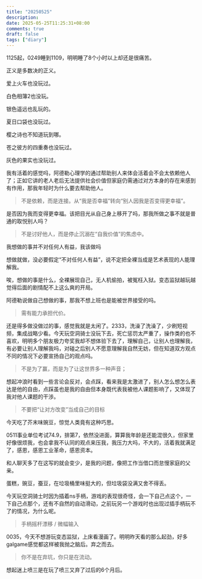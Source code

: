 ```yaml
---
title: "20250525"
description: 
date: 2025-05-25T11:25:31+08:00
comments: true
draft: false
tags: ["diary"]
---
```

1125起，0249睡到1109，明明睡了8个小时以上却还是很痛苦。

正义是多数决的正义。

爱上火车也没玩过。

白色相簿2也没玩。

银色遥远也乱玩的。

夏日口袋也没玩过。

樱之诗也不知道玩到哪。

苍之彼方的四重奏也没玩过。

灰色的果实也没玩过。

我有活着的感觉吗，阿德勒心理学的通过帮助别人来体会活着会不会太依赖他人了；正如它讲的老人老后无法提供社会价值但家庭仍需通过对方本身的存在来感到有作用，那我年轻时为什么要去帮助他人。

> 不是依赖，而是连接。从“我是否幸福”转向“别人因我是否变得更幸福”。

是否因为我而变得更幸福。该把目光从自己身上移开了吗，那我所做之事不就是普通的取悦别人吗？

> 不是讨好他人，而是停止沉溺在“自我价值”的焦虑中。

我想做的事并不对任何人有益，我该做吗

想做就做，没必要假定“不对任何人有益”，说不定把全裸当成是艺术表现的人能理解我。

唉，想做的事是什么，全裸展现自己，无人机偷拍，被冤枉入狱。变态监狱越玩越觉得后面的剧情配不上这么爽的开局。

阿德勒说做自己想做的事，那我不想上班也是能被世界接受的吗。

> 需有能力承担代价。

还是得多做没做过的事，感觉我就是太闲了。2333，洗澡了洗澡了，少刷短视频，集成战略少看。今天玩空洞骑士没玩下去，死亡惩罚太严重了，操作类的也不喜欢，明明多个朋友极力夸奖我却不想体验下去了，理解自己，让别人也理解我，有必要让别人理解我吗，对碰之后别人不愿意理解我自然无妨，但在知道双方观点不同的情况下必要宣扬自己的观点吗。

> 不是为了赢，而是为了让这世界多一种声音；

想起冲浪时看到一些言论会反对，会点踩，看来我是太激进了，别人怎么想怎么表达是他的自由，点踩虽也是我的自由但本身既代表我被他人课题影响了，又体现了我对他人课题的干涉。

> 不要把“让对方改变”当成自己的目标

今天吃了芥末味豌豆，惊觉人类竟有这种巧思。

0511事业单位考试74.9，排第7，依然没进面，算算我年龄是还能混很久，但家里好像很烦我，也会拿我不认同的观点来压我，我压力大吗，不大的，活着我就满足了，感恩，感恩工业革命，感恩资本。

和人聊天多了在这写的就会变少，是我的问题，像把工作当借口而怠慢家庭的父亲。

蛋糕，豌豆，蚕豆，在垃圾桶里味挺大的，但垃圾袋没满又舍不得丢。

今天玩空洞骑士时因为插着ns手柄，游戏的表现很奇怪，会一下自己点这个，一下自己点那个，还有不自然的自动滑动，之前玩另一个游戏时也出现过插手柄玩不了的情况，为什么呢。

> 手柄摇杆漂移 / 微幅输入

0035，今天不想游玩变态监狱，上床看漫画了。明明昨天看的那么起劲，好多galgame感觉都这样被我抛之脑后。弃之而去。

>你不是在弃坑，你只是在流动。

想起迷上喷三是在玩了喷三又弃了过后的6个月后。